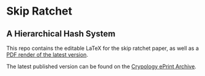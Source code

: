 # Skip Ratchet
## A Hierarchical Hash System

This repo contains the editable LaTeX for the skip ratchet paper, as well as a [PDF render of the latest version](https://raw.githubusercontent.com/fission-codes/skip-ratchet-paper/main/skip-ratchet.pdf).

The latest published version can be found on the [Crypology ePrint Archive](https://eprint.iacr.org/2022/1078).
